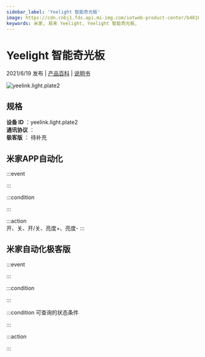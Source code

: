 ```yaml
---
sidebar_label: 'Yeelight 智能奇光板'
image: https://cdn.cnbj1.fds.api.mi-img.com/iotweb-product-center/b4816d53fb9a240707d3867c82fd08c9_产品拟物图.png?GalaxyAccessKeyId=AKVGLQWBOVIRQ3XLEW&Expires=9223372036854775807&Signature=ddkctzJvHmigASQF7H/mTOfOAQQ=
keywords: 米家, 易来 Yeelight, Yeelight 智能奇光板, 
---
```

# Yeelight 智能奇光板

2021/6/19 发布 | [产品百科](https://home.mi.com/webapp/content/baike/product/index.html?model=yeelink.light.plate2/) | [说明书](https://home.mi.com/views/introduction.html?model=yeelink.light.plate2&region=cn)

![yeelink.light.plate2](https://cdn.cnbj1.fds.api.mi-img.com/iotweb-product-center/b4816d53fb9a240707d3867c82fd08c9_产品拟物图.png?GalaxyAccessKeyId=AKVGLQWBOVIRQ3XLEW&Expires=9223372036854775807&Signature=ddkctzJvHmigASQF7H/mTOfOAQQ=)

## 规格  
> 
**设备 ID** ：yeelink.light.plate2  
**通讯协议** ：  
**极客版**  ： 待补充 


## 米家APP自动化  

:::event  

:::

:::condition  

:::

:::action   
开、关、开/关、亮度+、亮度-
:::

## 米家自动化极客版  

:::event  

:::

:::condition  

:::

:::condition 可查询的状态条件  

:::

:::action  

:::

        
